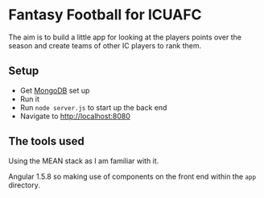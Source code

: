 # Fantasy Football for ICUAFC

The aim is to build a little app for looking at the players points over the season
and create teams of other IC players to rank them.

## Setup

* Get [MongoDB](http://mongodb.github.io/node-mongodb-native/2.2/quick-start/) set up
* Run it
* Run `node server.js` to start up the back end
* Navigate to [http://localhost:8080](http://localhost:8080)

## The tools used

Using the MEAN stack as I am familiar with it.

Angular 1.5.8 so making use of components on the front end within the `app` directory.
